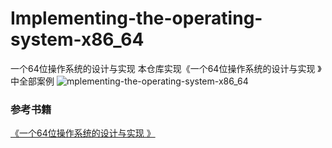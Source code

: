# Implementing-the-operating-system-x86_64
一个64位操作系统的设计与实现
本仓库实现《一个64位操作系统的设计与实现 》中全部案例 
![mplementing-the-operating-system-x86_64](mplementing-the-operating-system-x86_64.jpg)
### 参考书籍
[《一个64位操作系统的设计与实现 》](https://github.com/IammyselfYBX/Implementing-the-operating-system-x86_64/blob/master/BOOKS/%E4%B8%80%E4%B8%AA64%E4%BD%8D%E6%93%8D%E4%BD%9C%E7%B3%BB%E7%BB%9F%E7%9A%84%E8%AE%BE%E8%AE%A1%E4%B8%8E%E5%AE%9E%E7%8E%B0.pdf)
